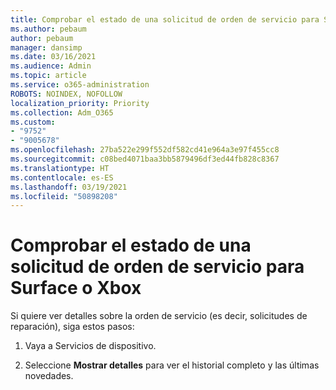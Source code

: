 ```yaml
---
title: Comprobar el estado de una solicitud de orden de servicio para Surface o Xbox
ms.author: pebaum
author: pebaum
manager: dansimp
ms.date: 03/16/2021
ms.audience: Admin
ms.topic: article
ms.service: o365-administration
ROBOTS: NOINDEX, NOFOLLOW
localization_priority: Priority
ms.collection: Adm_O365
ms.custom:
- "9752"
- "9005678"
ms.openlocfilehash: 27ba522e299f552df582cd41e964a3e97f455cc8
ms.sourcegitcommit: c08bed4071baa3bb5879496df3ed44fb828c8367
ms.translationtype: HT
ms.contentlocale: es-ES
ms.lasthandoff: 03/19/2021
ms.locfileid: "50898208"
---
```

# <a name="check-the-status-of-a-service-order-request-for-surface-or-xbox"></a>Comprobar el estado de una solicitud de orden de servicio para Surface o Xbox

Si quiere ver detalles sobre la orden de servicio (es decir, solicitudes de reparación), siga estos pasos:

1. Vaya a Servicios de dispositivo.

1. Seleccione **Mostrar detalles** para ver el historial completo y las últimas novedades.


